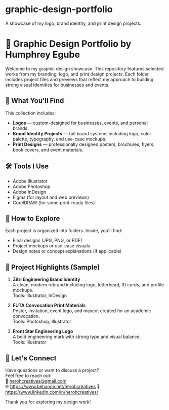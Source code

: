 # graphic-design-portfolio
A showcase of my logo, brand identity, and print design projects.
# 🎨 Graphic Design Portfolio by Humphrey Egube

Welcome to my graphic design showcase. This repository features selected works from my branding, logo, and print design projects. Each folder includes project files and previews that reflect my approach to building strong visual identities for businesses and events.

## 📁 What You'll Find

This collection includes:
- **Logos** — custom-designed for businesses, events, and personal brands.
- **Brand Identity Projects** — full brand systems including logo, color palette, typography, and use-case mockups.
- **Print Designs** — professionally designed posters, brochures, flyers, book covers, and event materials.

## 🛠 Tools I Use
- Adobe Illustrator
- Adobe Photoshop
- Adobe InDesign
- Figma (for layout and web previews)
- CorelDRAW (for some print-ready files)

## 👀 How to Explore
Each project is organized into folders. Inside, you'll find:
- Final designs (JPG, PNG, or PDF)
- Project mockups or use-case visuals
- Design notes or concept explanations (if applicable)

## 📌 Project Highlights (Sample)

1. **Zitri Engineering Brand Identity**  
   A clean, modern rebrand including logo, letterhead, ID cards, and profile mockups.  
   Tools: Illustrator, InDesign

2. **FUTA Convocation Print Materials**  
   Poster, invitation, event logo, and mascot created for an academic convocation.  
   Tools: Photoshop, Illustrator

3. **Front Star Engineering Logo**  
   A bold engineering mark with strong type and visual balance.  
   Tools: Illustrator

## 💬 Let's Connect
Have questions or want to discuss a project?  
Feel free to reach out:  
📧 herohcreatives@gmail.com  
🌐 https://www.behance.net/herohcreatives
📱 https://www.linkedin.com/in/herohcreatives/

Thank you for exploring my design work!
